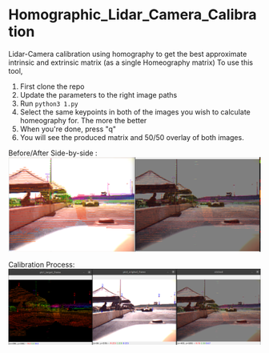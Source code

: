 # Homographic_Lidar_Camera_Calibration
Lidar-Camera calibration using homography to get the best approximate intrinsic and extrinsic matrix (as a single Homeography matrix)
To use this tool,
1. First clone the repo
2. Update the parameters to the right image paths
3. Run `python3 1.py`
4. Select the same keypoints in both of the images you wish to calculate homeography for. The more the better
5. When you're done, press "q"
6. You will see the produced matrix and 50/50 overlay of both images.

Before/After Side-by-side :
![Alt text](https://github.com/Chrislai502/Homographic_Lidar_Camera_Calibration/blob/main/image2.png?raw=true)

Calibration Process:
![Alt text](https://github.com/Chrislai502/Homographic_Lidar_Camera_Calibration/blob/main/image.png?raw=true)
